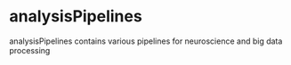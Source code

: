 # analysisPipelines
analysisPipelines contains various pipelines for neuroscience and big data processing

